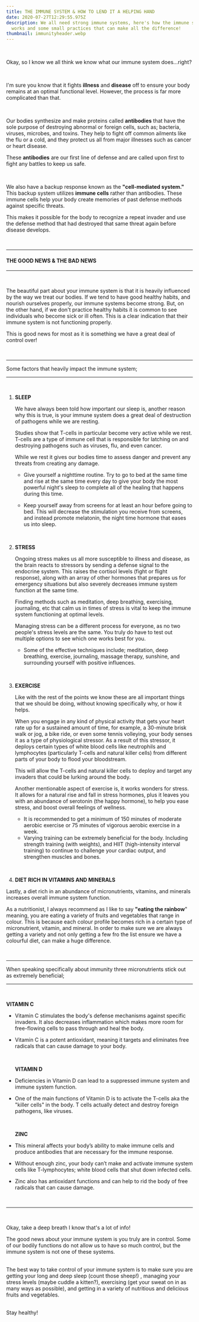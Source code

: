 ```yaml
---
title: THE IMMUNE SYSTEM & HOW TO LEND IT A HELPING HAND
date: 2020-07-27T12:29:55.975Z
description: We all need strong immune systems, here's how the immune system
  works and some small practices that can make all the difference!
thumbnail: immunityheader.webp
---
```

<br>

Okay, so I know we all think we know what our immune system does...right?

<br>

I'm sure you know that it fights **illness** and **disease** off to ensure your body remains at an optimal functional level. However, the process is far more complicated than that. 

<br>

Our bodies synthesize and make proteins called **antibodies** that have the sole purpose of destroying abnormal or foreign cells, such as; bacteria, viruses, microbes, and toxins. They help to fight off common ailments like the flu or a cold, and they protect us all from major illnesses such as cancer or heart disease. 

These **antibodies** are our first line of defense and are called upon first to fight any battles to keep us safe. 

<br>

We also have a backup response known as the **"cell-mediated system."** This backup system utilizes **immune cells** rather than antibodies. These immune cells help your body create memories of past defense methods against specific threats.

This makes it possible for the body to recognize a repeat invader and use the defense method that had destroyed that same threat again before disease develops. 

<br>

- - -

#### THE GOOD NEWS & THE BAD NEWS

- - -

<br>

The beautiful part about your immune system is that it is heavily influenced by the way we treat our bodies. If we tend to have good healthy habits, and nourish ourselves properly, our immune systems become strong. But, on the other hand, if we don't practice healthy habits it is common to see individuals who become sick or ill often. This is a clear indication that their immune system is not functioning properly. 

This is good news for most as it is something we have a great deal of control over!

<br>

- - -

Some factors that heavily impact the immune system;

- - -

<br>

1. **SLEEP** 

   We have always been told how important our sleep is, another reason why this is true, is your immune system does a great deal of destruction of pathogens while we are resting. 

   Studies show that T-cells in particular become very active while we rest. T-cells are a type of immune cell that is responsible for latching on and destroying pathogens such as viruses, flu, and even cancer. 

   While we rest it gives our bodies time to assess danger and prevent any threats from creating any damage. 

   * Give yourself a nighttime routine. Try to go to bed at the same time and rise at the same time every day to give your body the most powerful night's sleep to complete all of the healing that happens during this time.
   * Keep yourself away from screens for at least an hour before going to bed. This will decrease the stimulation you receive from screens, and instead promote melatonin, the night time hormone that eases us into sleep. 

     <br>
2. **STRESS**

   Ongoing stress makes us all more susceptible to illness and disease, as the brain reacts to stressors by sending a defense signal to the endocrine system. This raises the cortisol levels (fight or flight response), along with an array of other hormones that prepares us for emergency situations but also severely decreases immune system function at the same time. 

   Finding methods such as meditation, deep breathing, exercising, journaling, etc that calm us in times of stress is vital to keep the immune system functioning at optimal levels. 

   Managing stress can be a different process for everyone, as no two people's stress levels are the same. You truly do have to test out multiple options to see which one works best for you.

   * Some of the effective techniques include; meditation, deep breathing, exercise, journaling, massage therapy, sunshine, and surrounding yourself with positive influences. 

<br>

3. **EXERCISE**

   Like with the rest of the points we know these are all important things that we should be doing, without knowing specifically why, or how it helps.

   When you engage in any kind of physical activity that gets your heart rate up for a sustained amount of time, for example, a 30-minute brisk walk or jog, a bike ride, or even some tennis volleying, your body senses it as a type of physiological stressor. As a result of this stressor, it deploys certain types of white blood cells like neutrophils and lymphocytes (particularly T-cells and natural killer cells) from different parts of your body to flood your bloodstream.

   This will allow the T-cells and natural killer cells to deploy and target any invaders that could be lurking around the body.

   Another mentionable aspect of exercise is, it works wonders for stress. It allows for a natural rise and fall in stress hormones, plus it leaves you with an abundance of serotonin (the happy hormone), to help you ease stress, and boost overall feelings of wellness. 

   * It is recommended to get a minimum of 150 minutes of moderate aerobic exercise or 75 minutes of vigorous aerobic exercise in a week.
   * Varying training can be extremely beneficial for the body. Including strength training (with weights), and HIIT (high-intensity interval training) to continue to challenge your cardiac output, and strengthen muscles and bones.

<br>

4. **DIET RICH IN VITAMINS AND MINERALS**

Lastly, a diet rich in an abundance of micronutrients, vitamins, and minerals increases overall immune system function. 

As a nutritionist, I always recommend as I like to say **"eating the rainbow**" meaning, you are eating a variety of fruits and vegetables that range in colour. This is because each colour profile becomes rich in a certain type of micronutrient, vitamin, and mineral. In order to make sure we are always getting a variety and not only getting a few fro the list ensure we have a colourful diet, can make a huge difference. 

<br>

- - -

   When speaking specifically about immunity three micronutrients stick out as extremely beneficial;

- - -

   <br>

   **VITAMIN C**

* Vitamin C stimulates the body's defense mechanisms against specific invaders. It also decreases inflammation which makes more room for free-flowing cells to pass through and heal the body. 
* Vitamin C is a potent antioxidant, meaning it targets and eliminates free radicals that can cause damage to your body.

  <br>

   **VITAMIN D**
* Deficiencies in Vitamin D can lead to a suppressed immune system and immune system function.
* One of the main functions of Vitamin D is to activate the T-cells [](https://www.sciencedaily.com/releases/2010/03/100307215534.htm)aka the "killer cells" in the body. T cells actually detect and destroy foreign pathogens, like viruses.

  <br>

   **ZINC**
* This mineral affects your body’s ability to make immune cells and produce antibodies that are necessary for the immune response.
* Without enough zinc, your body can’t make and activate immune system cells like T-lymphocytes; white blood cells that shut down infected cells.
* Zinc also has antioxidant functions and can help to rid the body of free radicals that can cause damage. 

<br>

- - -

<br>

Okay, take a deep breath I know that's a lot of info! 

The good news about your immune system is you truly are in control. 
Some of our bodily functions do not allow us to have so much control, but the immune system is not one of these systems.

<br>
The best way to take control of your immune system is to make sure you are getting your long and deep sleep (count those sheep!) , managing your stress levels (maybe cuddle a kitten?), exercising (get your sweat on in as many ways as possible), and getting in a variety of nutritious and delicious fruits and vegetables. 

<br>

<br>

Stay healthy!